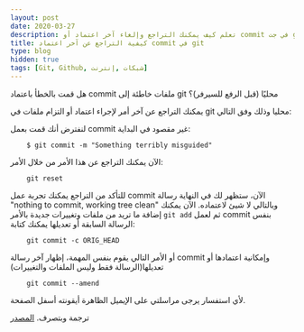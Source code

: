 ```yaml
---
layout: post
date: 2020-03-27
description: تعلم كيف يمكنك التراجع وإلغاء آخر اعتماد أو commit في جت git محليا بخطوات سريعة وعملية
title: كيفية التراجع عن آخر اعتماد commit في git
type: blog
hidden: true
tags: [Git, Github, شبكات ,إنترنت]
---
```


هل قمت بالخطأ باعتماد commit ملفات خاطئة إلى git محليًا (قبل الرفع للسيرفر)؟

يمكنك التراجع عن آخر أمر لإجراء اعتماد أو التزام ملفات في git محليا وذلك وفق التالي:

لنفترض أنك قمت بعمل commit غير مقصود في البداية:

        $ git commit -m "Something terribly misguided"

الآن يمكنك التراجع عن هذا الأمر من خلال الأمر:

        git reset

للتأكد من التراجع يمكنك تجربة عمل commit الآن، ستظهر لك في النهاية رسالة "nothing to commit, working tree clean" وبالتالي لا شيئ لاعتماده. الآن يمكنك إضافة ما تريد من ملفات وتغييرات جديدة بالأمر `git add` ثم لعمل commit بنفس الرسالة السابقة أو تعديلها يمكنك كتابة:

        git commit -c ORIG_HEAD

أو الأمر التالي يقوم بنفس المهمة، إظهار آخر رسالة commit وإمكانية اعتمادها أو تعديلها(الرسالة فقط وليس الملفات والتغييرات)

        git commit --amend

ﻷي استفسار يرجى مراسلتي على الإيميل الظاهرة أيقونته أسفل الصفحة.

ترجمة وبتصرف. [المصدر](https://stackoverflow.com/questions/927358/how-do-i-undo-the-most-recent-local-commits-in-git)

